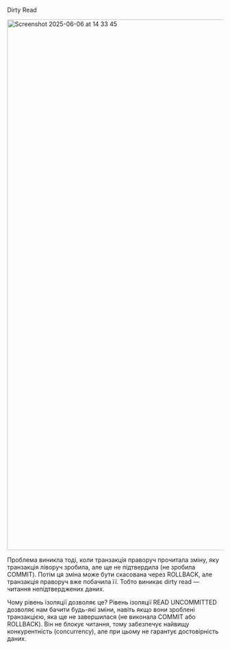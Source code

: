 Dirty Read

<img width="1239" alt="Screenshot 2025-06-06 at 14 33 45" src="https://github.com/user-attachments/assets/f428e46e-9b9c-4d93-b4e0-46dba32f71bc" />

Проблема виникла тоді, коли транзакція праворуч прочитала зміну, яку транзакція ліворуч зробила, але ще не підтвердила (не зробила COMMIT). Потім ця зміна може бути скасована через ROLLBACK, але транзакція праворуч вже побачила її.
Тобто виникає dirty read — читання непідтверджених даних.

Чому рівень ізоляції дозволяє це?
Рівень ізоляції READ UNCOMMITTED дозволяє нам бачити будь-які зміни, навіть якщо вони зроблені транзакцією, яка ще не завершилася (не виконала COMMIT або ROLLBACK).
Він не блокує читання, тому забезпечує найвищу конкурентність (concurrency), але при цьому не гарантує достовірність даних.


